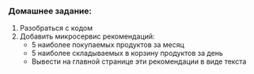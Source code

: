 ### Домашнее задание:
1. Разобраться с кодом
2. Добавить микросервис рекомендаций:
   - 5 наиболее покупаемых продуктов за месяц
   - 5 наиболее складываемых в корзину продуктов за день
   - Вывести на главной странице эти рекомендации в виде текста
